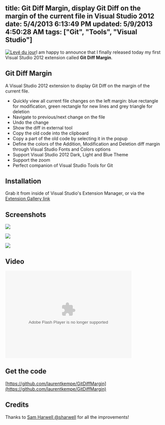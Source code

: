 title: Git Diff Margin, display Git Diff on the margin of the current file in Visual Studio 2012
date: 5/4/2013 6:13:49 PM
updated: 5/9/2013 4:50:28 AM
tags: ["Git", "Tools", "Visual Studio"]
---
[![Levé du jour](http://farm9.staticflickr.com/8094/8567352477_59d7bc06c0_m.jpg)](http://www.flickr.com/photos/laurentkempe/8567352477/ "Levé du jour by Laurent Kempé, on Flickr")I am happy to announce that I finally released today my first Visual Studio 2012 extension called **Git Diff Margin**.

## Git Diff Margin

A Visual Studio 2012 extension to display Git Diff on the margin of the current file.

*   Quickly view all current file changes on the left margin: blue rectangle for modification, green rectangle for new lines and grey triangle for deletion 
*   Navigate to previous/next change on the file 
*   Undo the change 
*   Show the diff in external tool 
*   Copy the old code into the clipboard 
*   Copy a part of the old code by selecting it in the popup 
*   Define the colors of the Addition, Modification and Deletion diff margin through Visual Studio Fonts and Colors options 
*   Support Visual Studio 2012 Dark, Light and Blue Theme 
*   Support the zoom 
*   Perfect companion of Visual Studio Tools for Git   

## Installation 

Grab it from inside of Visual Studio's Extension Manager, or via the [Extension Gallery link](http://visualstudiogallery.msdn.microsoft.com/cf49cf30-2ca6-4ea0-b7cc-6a8e0dadc1a8)

## Screenshots

![](http://farm9.staticflickr.com/8329/8116895025_ec9519b5bb_o.png)

![](http://farm9.staticflickr.com/8370/8457441367_dc23f4a51c_o.png)

![](http://farm9.staticflickr.com/8385/8457451383_068e258b94_o.png)

## Video

<object type="application/x-shockwave-flash" width="400" height="276" data="http://www.flickr.com/apps/video/stewart.swf?v=109786" classid="clsid:D27CDB6E-AE6D-11cf-96B8-444553540000"> 

<embed type="application/x-shockwave-flash" src="http://www.flickr.com/apps/video/stewart.swf?v=109786" bgcolor="#000000" allowfullscreen="true" flashvars="intl_lang=en-us&photo_secret=bd669ee9fc&photo_id=8116990137" height="276" width="400"></object>

## Get the code

[https://github.com/laurentkempe/GitDiffMargin](https://github.com/laurentkempe/GitDiffMargin)

## Credits

 Thanks to [Sam Harwell @sharwell](https://github.com/sharwell) for all the improvements!    
